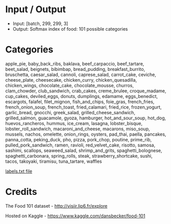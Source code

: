 # Input / Output
* Input: [batch, 299, 299, 3]
* Output: Softmax index of food: 101 possible categories

# Categories
apple_pie, baby_back_ribs, baklava, beef_carpaccio, beef_tartare, beet_salad, beignets, bibimbap, bread_pudding, breakfast_burrito, bruschetta, caesar_salad, cannoli, caprese_salad, carrot_cake, ceviche, cheese_plate, cheesecake, chicken_curry, chicken_quesadilla, chicken_wings, chocolate_cake, chocolate_mousse, churros, clam_chowder, club_sandwich, crab_cakes, creme_brulee, croque_madame, cup_cakes, deviled_eggs, donuts, dumplings, edamame, eggs_benedict, escargots, falafel, filet_mignon, fish_and_chips, foie_gras, french_fries, french_onion_soup, french_toast, fried_calamari, fried_rice, frozen_yogurt, garlic_bread, gnocchi, greek_salad, grilled_cheese_sandwich, grilled_salmon, guacamole, gyoza, hamburger, hot_and_sour_soup, hot_dog, huevos_rancheros, hummus, ice_cream, lasagna, lobster_bisque, lobster_roll_sandwich, macaroni_and_cheese, macarons, miso_soup, mussels, nachos, omelette, onion_rings, oysters, pad_thai, paella, pancakes, panna_cotta, peking_duck, pho, pizza, pork_chop, poutine, prime_rib, pulled_pork_sandwich, ramen, ravioli, red_velvet_cake, risotto, samosa, sashimi, scallops, seaweed_salad, shrimp_and_grits, spaghetti_bolognese, spaghetti_carbonara, spring_rolls, steak, strawberry_shortcake, sushi, tacos, takoyaki, tiramisu, tuna_tartare, waffles

[labels.txt file](./labels.txt)

# Credits
The Food 101 dataset - http://visiir.lip6.fr/explore

Hosted on Kaggle - https://www.kaggle.com/dansbecker/food-101
